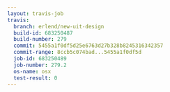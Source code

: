 ```yaml
---
layout: travis-job
travis:
  branch: erlend/new-uit-design
  build-id: 683250487
  build-number: 279
  commit: 5455a1f0df5d25e6763d27b328b8245316342357
  commit-range: 8ccb5c074bad...5455a1f0df5d
  job-id: 683250489
  job-number: 279.2
  os-name: osx
  test-result: 0
---
```


